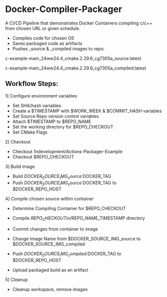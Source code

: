 # Docker-Compiler-Packager
A CI/CD Pipeline that demonstrates Docker Containers compiling c/c++ from chosen URL or given schedule.

- Compiles code for chosen OS
- Saves packaged code as artifacts
- Pushes _source & _compiled images to repo:

c-example-main_24ww24.4_cmake.2.29.6_cg7305a_source:latest

c-example-main_24ww24.4_cmake.2.29.6_cg7305a_compiled:latest

## Workflow Steps:
1] Configure environment variables
- Set SHA/hash variables
- Create a $TIMESTAMP with $WORK_WEEK & $COMMIT_HASH variables
- Set Source Repo version control variables
- Attach $TIMESTAMP to $REPO_NAME
- Set the working directory for $REPO_CHECKOUT
- Set CMake Flags

2] Checkout
- Checkout 1ndevelopment/Actions-Packager-Example
- Checkout $REPO_CHECKOUT

3] Build image
- Build $DOCKER_SOURCE_IMG_source:$DOCKER_TAG
- Push $DOCKER_SOURCE_IMG_source:$DOCKER_TAG to $DOCKER_REPO_HOST

4] Compile chosen source within container
- Determine Compiling Container for $REPO_CHECKOUT
- Compile $REPO_CHECKOUT in /$REPO_NAME_TIMESTAMP directory

- Commit changes from container to image
- Change Image Name from $DOCKER_SOURCE_IMG_source to $DOCKER_SOURCE_IMG_compiled

- Push $DOCKER_SOURCE_IMG_compiled:$DOCKER_TAG to $DOCKER_REPO_HOST
- Upload packaged build as an artifact

5] Cleanup

- Cleanup workspace, remove images
